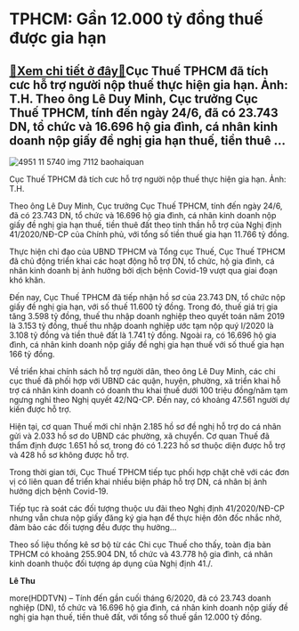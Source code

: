 TPHCM: Gần 12.000 tỷ đồng thuế được gia hạn
===========================================

[:gift:Xem chi tiết ở đây:gift:](https://hddtvn.com/tphcm-gan-12-000-ty-dong-thue-duoc-gia-han/)Cục Thuế TPHCM đã tích cưc hỗ trợ người nộp thuế thực hiện gia hạn. Ảnh: T.H. Theo ông Lê Duy Minh, Cục trưởng Cục Thuế TPHCM, tính đến ngày 24/6, đã có 23.743 DN, tổ chức và 16.696 hộ gia đình, cá nhân kinh doanh nộp giấy đề nghị gia hạn thuế, tiền thuê …
----------------------------------------------------------------------------------------------------------------------------------------------------------------------------------------------------------------------------------------------------------------






![4951 11 5740 img 7112 baohaiquan](https://haiquanonline.com.vn/stores/news_dataimages/hungdn/082019/08/09/in_article/4951_11-5740_IMG-7112_Baohaiquan.jpg?rt=20200629190937 "Hoạt động nghiệp vụ tại Cục Thuế TPHCM. 	Ảnh: T.H.")


Cục Thuế TPHCM đã tích cưc hỗ trợ người nộp thuế thực hiện gia hạn. Ảnh: T.H.



Theo ông Lê Duy Minh, Cục trưởng Cục Thuế TPHCM, tính đến ngày 24/6, đã có 23.743 DN, tổ chức và 16.696 hộ gia đình, cá nhân kinh doanh nộp giấy đề nghị gia hạn thuế, tiền thuê đất theo tinh thần hỗ trợ của Nghị định 41/2020/NĐ-CP của Chính phủ, với tổng số tiền thuế gia hạn 11.766 tỷ đồng.


Thực hiện chỉ đạo của UBND TPHCM và Tổng cục Thuế, Cục Thuế TPHCM đã chủ động triển khai các hoạt động hỗ trợ DN, tổ chức, hộ gia đình, cá nhân kinh doanh bị ảnh hưởng bởi dịch bệnh Covid-19 vượt qua giai đoạn khó khăn.


Đến nay, Cục Thuế TPHCM đã tiếp nhận hồ sơ của 23.743 DN, tổ chức nộp giấy đề nghị gia hạn, với số thuế 11.600 tỷ đồng. Trong đó, thuế giá trị gia tăng 3.598 tỷ đồng, thuế thu nhập doanh nghiệp theo quyết toán năm 2019 là 3.153 tỷ đồng, thuế thu nhập doanh nghiệp ước tạm nộp quý I/2020 là 3.108 tỷ đồng và tiền thuê đất là 1.741 tỷ đồng. Ngoài ra, có 16.696 hộ gia đình, cá nhân kinh doanh nộp giấy đề nghị gia hạn thuế với số thuế gia hạn 166 tỷ đồng.


Về triển khai chính sách hỗ trợ người dân, theo ông Lê Duy Minh, các chi cục thuế đã phối hợp với UBND các quận, huyện, phường, xã triển khai hỗ trợ cá nhân kinh doanh có doanh thu khai thuế dưới 100 triệu đồng/năm tạm ngưng nghỉ theo Nghị quyết 42/NQ-CP. Đến nay, có khoảng 47.561 người dự kiến được hỗ trợ.


Hiện tại, cơ quan Thuế mới chỉ nhận 2.185 hồ sơ đề nghị hỗ trợ do cá nhân gửi và 2.033 hồ sơ do UBND các phường, xã chuyển. Cơ quan Thuế đã thẩm định được 1.651 hồ sơ, trong đó có 1.223 hồ sơ thuộc diện được hỗ trợ và 428 hồ sơ không được hỗ trợ.


Trong thời gian tới, Cục Thuế TPHCM tiếp tục phối hợp chặt chẽ với các đơn vị có liên quan để triển khai nhiều biện pháp hỗ trợ DN, cá nhân bị ảnh hưởng dịch bệnh Covid-19.


Tiếp tục rà soát các đối tượng thuộc ưu đãi theo Nghị định 41/2020/NĐ-CP nhưng vẫn chưa nộp giấy đăng ký gia hạn để thực hiện đôn đốc nhắc nhở, đảm bảo các đối tượng đều được thụ hưởng…


Theo số liệu thống kê sơ bộ từ các Chi cục Thuế cho thấy, toàn địa bàn TPHCM có khoảng 255.904 DN, tổ chức và 43.778 hộ gia đình, cá nhân kinh doanh thuộc đối tượng áp dụng của Nghị định 41./.












**Lê Thu**



more(HDDTVN) – Tính đến gần cuối tháng 6/2020, đã có 23.743 doanh nghiệp (DN), tổ chức và 16.696 hộ gia đình, cá nhân kinh doanh nộp giấy đề nghị gia hạn thuế, tiền thuê đất, với tổng số thuế gần 12.000 tỷ đồng.


